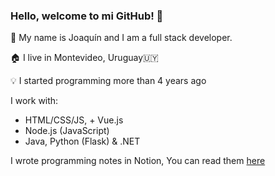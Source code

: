 ### Hello, welcome to mi GitHub! 🤘

📍 My name is Joaquín and I am a full stack developer.

🏠 I live in Montevideo, Uruguay🇺🇾

💡 I started programming more than 4 years ago

I work with:

- HTML/CSS/JS, + Vue.js
- Node.js (JavaScript)
- Java, Python (Flask) & .NET

I wrote programming notes in Notion, You can read them [here](https://mountainous-cello-d41.notion.site/Apuntes-de-Programaci-n-d24dfc550030474fa19e1589b54a400a)



<!--
**Joaquin-Parrilla/Joaquin-Parrilla** is a ✨ _special_ ✨ repository because its `README.md` (this file) appears on your GitHub profile.

Here are some ideas to get you started:

- 🔭 I’m currently working on ...
- 🌱 I’m currently learning ...
- 👯 I’m looking to collaborate on ...
- 🤔 I’m looking for help with ...
- 💬 Ask me about ...
- 📫 How to reach me: ...
- 😄 Pronouns: ...
- ⚡ Fun fact: ...
-->
